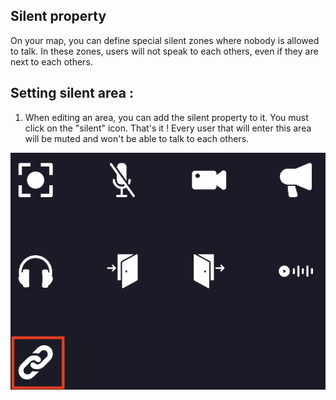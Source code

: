 ## Silent property
On your map, you can define special silent zones where nobody is allowed to talk. In these zones, users will not speak to each others, even if they are next to each others.

## Setting silent area :
1. When editing an area, you can add the silent property to it. You must click on the "silent" icon.
That's it ! Every user that will enter this area will be muted and won't be able to talk to each others.

<div class="row">
    <div class="col">
        <img src="../../images/editor/silent_property.png" class="figure-img img-fluid rounded" alt="" />
    </div>
</div>